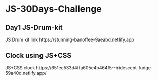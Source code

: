 # JS-30Days-Challenge
<h2>Day1 JS-Drum-kit</h2>
JS Drum kit link  https://stunning-banoffee-9aeabd.netlify.app 
 <h2>Clock using JS+CSS</h2>
JS+CSS clock https://651ec533d4ffa605e4b464f5--iridescent-fudge-59a40d.netlify.app/
